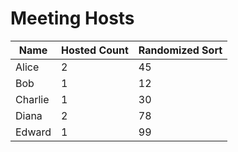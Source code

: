 # Meeting Hosts

| Name       | Hosted Count | Randomized Sort |
|------------|--------------|-----------------|
| Alice      | 2            | 45              |
| Bob        | 1            | 12              |
| Charlie    | 1            | 30              |
| Diana      | 2            | 78              |
| Edward     | 1            | 99              |

